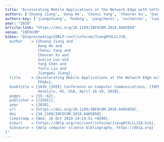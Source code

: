 ```yaml
---
title: "Accelerating Mobile Applications at the Network Edge with Software-Programmable FPGAs"
authors: ['Shuang Jiang', 'Dong He', 'Chenxi Yang', 'Chenren Xu', 'Guojie Luo', 'Yang Chen', 'Yunlu Liu', 'Jiangwei Jiang']
authors-key: ['jiangshuang', 'hedong', 'yangchenxi', 'xuchenren', 'luoguojie', 'chenyang', 'liuyunlu', 'jiangjiangwei']
year: "2018"
article-link: "https://doi.org/10.1109/INFOCOM.2018.8485850"
venue: "INFOCOM"
bibex: "@inproceedings{DBLP:conf/infocom/JiangHYXLCLJ18,
  author    = {Shuang Jiang and
               Dong He and
               Chenxi Yang and
               Chenren Xu and
               Guojie Luo and
               Yang Chen and
               Yunlu Liu and
               Jiangwei Jiang},
  title     = {Accelerating Mobile Applications at the Network Edge with Software-Programmable
               FPGAs},
  booktitle = {2018 {IEEE} Conference on Computer Communications, {INFOCOM} 2018,
               Honolulu, HI, USA, April 16-19, 2018},
  pages     = {55--62},
  publisher = {{IEEE}},
  year      = {2018},
  url       = {https://doi.org/10.1109/INFOCOM.2018.8485850},
  doi       = {10.1109/INFOCOM.2018.8485850},
  timestamp = {Wed, 16 Oct 2019 14:14:51 +0200},
  biburl    = {https://dblp.org/rec/conf/infocom/JiangHYXLCLJ18.bib},
  bibsource = {dblp computer science bibliography, https://dblp.org}
}"
---
```

